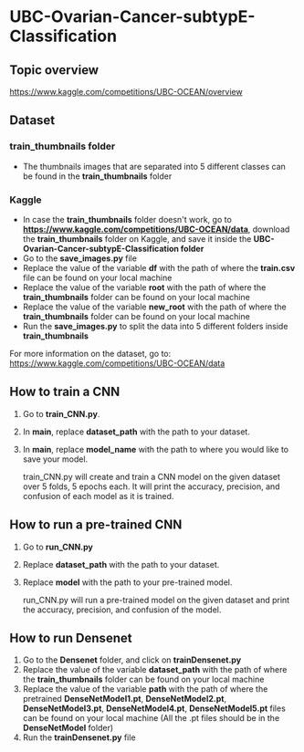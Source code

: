 # UBC-Ovarian-Cancer-subtypE-Classification
## Topic overview
https://www.kaggle.com/competitions/UBC-OCEAN/overview

## Dataset
### **train_thumbnails** folder
- The thumbnails images that are separated into 5 different classes can be found in the **train_thumbnails** folder
### Kaggle
- In case the **train_thumbnails** folder doesn't work, go to **https://www.kaggle.com/competitions/UBC-OCEAN/data**, download the **train_thumbnails** folder on Kaggle, and save it inside the **UBC-Ovarian-Cancer-subtypE-Classification folder**
- Go to the **save_images.py** file
- Replace the value of the variable **df** with the path of where the **train.csv** file can be found on your local machine
- Replace the value of the variable **root** with the path of where the **train_thumbnails** folder can be found on your local machine
- Replace the value of the variable **new_root** with the path of where the **train_thumbnails** folder can be found on your local machine
- Run the **save_images.py** to split the data into 5 different folders inside **train_thumbnails**
  
For more information on the dataset, go to: https://www.kaggle.com/competitions/UBC-OCEAN/data

## How to train a CNN
1. Go to **train_CNN.py**.
2. In **main**, replace **dataset_path** with the path to your dataset.
3. In **main**, replace **model_name** with the path to where you would like to save your model.

   train_CNN.py will create and train a CNN model on the given dataset over 5 folds, 5 epochs each. It will print the accuracy, precision, and confusion of each model as it is trained.

## How to run a pre-trained CNN
1. Go to **run_CNN.py**
2. Replace **dataset_path** with the path to your dataset.
3. Replace **model** with the path to your pre-trained model.

   run_CNN.py will run a pre-trained model on the given dataset and print the accuracy, precision, and confusion of the model.

## How to run Densenet
1. Go to the **Densenet** folder, and click on **trainDensenet.py** 
2. Replace the value of the variable **dataset_path** with the path of where the **train_thumbnails** folder can be found on your local machine
3. Replace the value of the variable **path** with the path of where the pretrained **DenseNetModel1.pt**, **DenseNetModel2.pt**, **DenseNetModel3.pt**, **DenseNetModel4.pt**, **DenseNetModel5.pt** files can be found on your local machine (All the .pt files should be in the **DenseNetModel** folder)
4. Run the **trainDensenet.py** file
